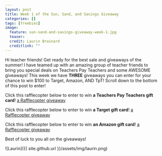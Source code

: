 ```yaml
---
layout: post
title: Week 1 of the Sun, Sand, and Savings Giveaway
categories: []
tags: [freebies]
image:
  feature: sun-sand-and-savings-giveaway-week-1.jpg
  teaser: 
  credit: Laurin Brainard
  creditlink: ""
---
```

Hi teacher friends! Get ready for the best sale and giveaways of the summer! I have teamed up with an amazing group of teacher friends to bring you special deals on Teachers Pay Teachers and some AWESOME giveaways! This week we have **THREE** giveaways you can enter for your chance to win $100 to Target, Amazon, AND TpT! Scroll down to the bottom of this post to enter!

Click this rafflecopter below to enter to win **a Teachers Pay Teachers gift card**!
<a class="rcptr" href="http://www.rafflecopter.com/rafl/display/4dfd2d968/" rel="nofollow" data-raflid="4dfd2d968" data-theme="classic" data-template="" id="rcwidget_l32o9v43">a Rafflecopter giveaway</a>
<script src="https://widget-prime.rafflecopter.com/launch.js"></script>

Click this rafflecopter below to enter to win **a Target gift card**!
<a class="rcptr" href="http://www.rafflecopter.com/rafl/display/4d65d9111/" rel="nofollow" data-raflid="4d65d9111" data-theme="classic" data-template="" id="rcwidget_13ku27g8">a Rafflecopter giveaway</a>
<script src="https://widget-prime.rafflecopter.com/launch.js"></script>

Click this rafflecopter below to enter to win **an Amazon gift card**!
<a class="rcptr" href="http://www.rafflecopter.com/rafl/display/364bd53719/" rel="nofollow" data-raflid="364bd53719" data-theme="classic" data-template="" id="rcwidget_iu4udjuz">a Rafflecopter giveaway</a>
<script src="https://widget-prime.rafflecopter.com/launch.js"></script>

Best of luck to you all on the giveaways!

![Laurin]({{ site.github.url }}/assets/img/laurin.png)


